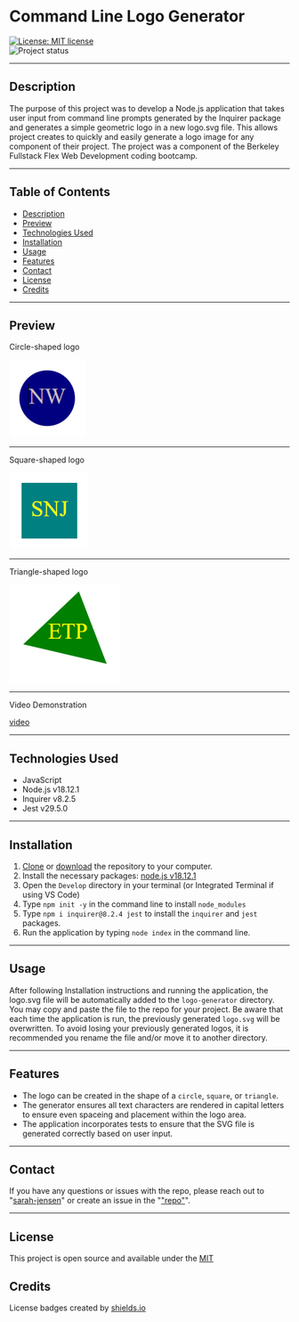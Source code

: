 # Command Line Logo Generator
[![License: MIT license](https://img.shields.io/badge/License-MIT_license-success)](https://opensource.org/licenses/MIT)    
![Project status](https://img.shields.io/badge/Status-Complete-success)

--- 
## Description
The purpose of this project was to develop a Node.js application that takes user input from command line prompts generated by the Inquirer package and generates a simple geometric logo in a new logo.svg file. This allows project creates to quickly and easily generate a logo image for any component of their project. The project was a component of the Berkeley Fullstack Flex Web Development coding bootcamp.

---
## Table of Contents
* [Description](#description)
* [Preview](#preview)
* [Technologies Used](#technologies-used)
* [Installation](#installation)
* [Usage](#usage)
* [Features](#features)
* [Contact](#contact)
* [License](#license)
* [Credits](#credits)

---
## Preview 
Circle-shaped logo

![Preview](./images/circle-logo.png) 

---
Square-shaped logo

![Preview](./images/square-logo.png)

---
Triangle-shaped logo

![Preview](./images/triangle-logo.png)

---
Video Demonstration

[video](https://drive.google.com/file/d/1GcvUFcy307hlfiKHa0nG5Fchufj7hOQb/view) 

---
## Technologies Used
-  JavaScript
-  Node.js v18.12.1
-  Inquirer v8.2.5
-  Jest v29.5.0

---
## Installation
  1. [Clone](https://github.com/sarah-jensen/logo-generator) or [download](https://github.com/sarah-jensen/logo-generator/archive/refs/heads/master.zip) the repository to your computer. 
  2. Install the necessary packages: [node.js v18.12.1](https://nodejs.org/en)
  3. Open the `Develop` directory in your terminal (or Integrated Terminal if using VS Code) 
  4. Type `npm init -y` in the command line to install `node_modules`
  5. Type `npm i inquirer@8.2.4 jest` to install the `inquirer` and `jest` packages. 
  6. Run the application by typing `node index` in the command line.

---
## Usage
 After following Installation instructions and running the application, the logo.svg file will be automatically added to the `logo-generator` directory. You may copy and paste the file to the repo for your project. Be aware that each time the application is run, the previously generated `logo.svg` will be overwritten. To avoid losing your previously generated logos, it is recommended you rename the file and/or move it to another directory.

---
## Features 

- The logo can be created in the shape of a `circle`, `square`, or `triangle`.
- The generator ensures all text characters are rendered in capital letters to ensure even spaceing and placement within the logo area.
- The application incorporates  tests to ensure that the SVG file is generated correctly based on user input.

---
## Contact
If you have any questions or issues with the repo, please reach out to "[sarah-jensen]("https://github.com/sarah-jensen")" or create an issue in the "["repo"](https://github.com/sarah-jensen/logo-generator)".

---
## License
This project is open source and available under the [MIT](./LICENSE)

## Credits
License badges created by [shields.io](https://shields.io/) 